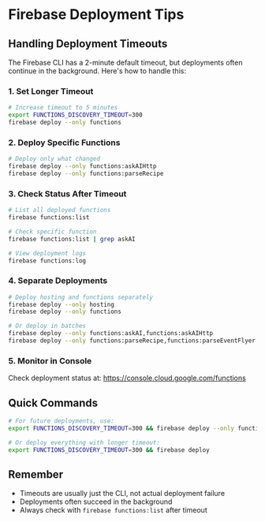 # Firebase Deployment Tips

## Handling Deployment Timeouts

The Firebase CLI has a 2-minute default timeout, but deployments often continue in the background. Here's how to handle this:

### 1. Set Longer Timeout
```bash
# Increase timeout to 5 minutes
export FUNCTIONS_DISCOVERY_TIMEOUT=300
firebase deploy --only functions
```

### 2. Deploy Specific Functions
```bash
# Deploy only what changed
firebase deploy --only functions:askAIHttp
firebase deploy --only functions:parseRecipe
```

### 3. Check Status After Timeout
```bash
# List all deployed functions
firebase functions:list

# Check specific function
firebase functions:list | grep askAI

# View deployment logs
firebase functions:log
```

### 4. Separate Deployments
```bash
# Deploy hosting and functions separately
firebase deploy --only hosting
firebase deploy --only functions

# Or deploy in batches
firebase deploy --only functions:askAI,functions:askAIHttp
firebase deploy --only functions:parseRecipe,functions:parseEventFlyer
```

### 5. Monitor in Console
Check deployment status at: https://console.cloud.google.com/functions

## Quick Commands

```bash
# For future deployments, use:
export FUNCTIONS_DISCOVERY_TIMEOUT=300 && firebase deploy --only functions:askAIHttp

# Or deploy everything with longer timeout:
export FUNCTIONS_DISCOVERY_TIMEOUT=300 && firebase deploy
```

## Remember
- Timeouts are usually just the CLI, not actual deployment failure
- Deployments often succeed in the background
- Always check with `firebase functions:list` after timeout